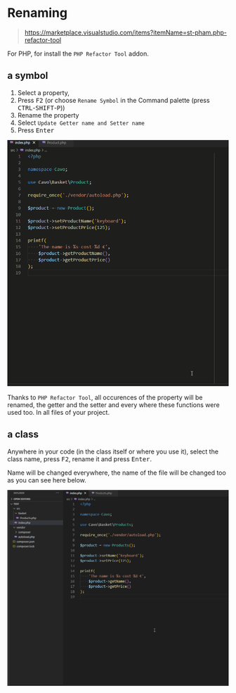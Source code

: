 # Renaming

> https://marketplace.visualstudio.com/items?itemName=st-pham.php-refactor-tool

For PHP, for install the `PHP Refactor Tool` addon.

## a symbol

1. Select a property,
2. Press <kbd>F2</kbd> (or choose `Rename Symbol` in the Command palette (press <kbd>CTRL</kbd>-<kbd>SHIFT</kbd>-<kbd>P</kbd>))
3. Rename the property
4. Select `Update Getter name and Setter name`
5. Press <kbd>Enter</kbd>

![Renaming a symbol](./images/rename_symbol.gif)

Thanks to `PHP Refactor Tool`, all occurences of the property will be renamed, the getter and the setter and every where these functions were used too. In all files of your project.

## a class

Anywhere in your code (in the class itself or where you use it), select the class name, press <kbd>F2</kbd>, rename it and press <kbd>Enter</kbd>.

Name will be changed everywhere, the name of the file will be changed too as you can see here below.

![Renaming a class](./images/rename_class.gif)
